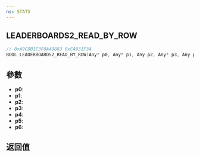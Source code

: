 ```yaml
---
ns: STATS
---
```

## LEADERBOARDS2_READ_BY_ROW

```c
// 0xA9CDB1E3F0A49883 0xCA931F34
BOOL LEADERBOARDS2_READ_BY_ROW(Any* p0, Any* p1, Any p2, Any* p3, Any p4, Any* p5, Any p6);
```


## 參數
* **p0**: 
* **p1**: 
* **p2**: 
* **p3**: 
* **p4**: 
* **p5**: 
* **p6**: 

## 返回值
